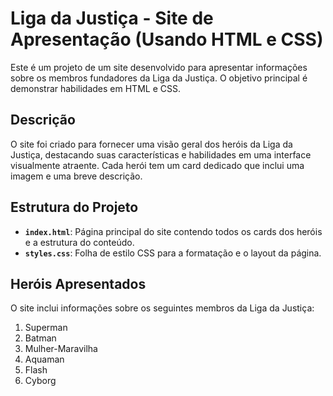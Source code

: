 # Liga da Justiça - Site de Apresentação (Usando HTML e CSS)

Este é um projeto de um site desenvolvido para apresentar informações sobre os membros fundadores da Liga da Justiça. O objetivo principal é demonstrar habilidades em HTML e CSS.

## Descrição

O site foi criado para fornecer uma visão geral dos heróis da Liga da Justiça, destacando suas características e habilidades em uma interface visualmente atraente. Cada herói tem um card dedicado que inclui uma imagem e uma breve descrição.

## Estrutura do Projeto

- **`index.html`**: Página principal do site contendo todos os cards dos heróis e a estrutura do conteúdo.
- **`styles.css`**: Folha de estilo CSS para a formatação e o layout da página.

## Heróis Apresentados

O site inclui informações sobre os seguintes membros da Liga da Justiça:
1. Superman
2. Batman
3. Mulher-Maravilha
4. Aquaman
5. Flash
6. Cyborg




